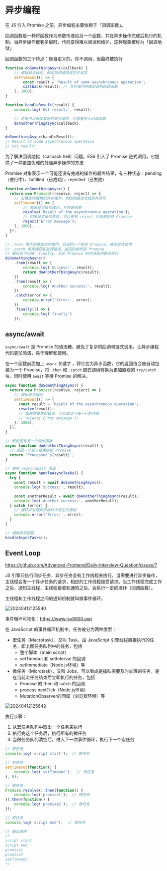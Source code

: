 # 异步编程

在 JS 引入 Promise 之前，异步编程主要依赖于「回调函数」。

回调函数是一种将函数作为参数传递给另一个函数，并在异步操作完成后执行的机制。当异步操作嵌套多层时，代码变得难以阅读和维护，这种现象被称为「回调地狱」

回调函数的三个特点：你自定义的，你不调用，但最终被执行

```js
function doSomethingAsync(callback) {
    // 模拟异步操作，例如网络请求或文件读写
    setTimeout(() => {
        const result = 'Result of some asynchronous operation';
        callback(result); // 异步操作完成后调用回调函数
    }, 1000);
}

function handleResult(result) {
    console.log('Got result:', result);

    // 这里可以继续其他的异步操作，也需要传入回调函数
    doAnotherThingAsync(callback);
}

doSomethingAsync(handleResult);
// Result of some asynchronous operation
// Got result:
```

为了解决回调地狱（callback hell）问题，ES6 引入了 Promise 链式调用，它提供了一种更加优雅的处理异步操作的方法

Promise 对象表示一个可能还没有完成的操作的最终结果，有三种状态：pending（进行中）、fulfilled（已成功）、rejected（已失败）

```js
function doSomethingAsync() {
  return new Promise((resolve, reject) => {
    // 设置定时器模拟异步操作，例如网络请求或文件读写
    setTimeout(() => {
        // 假设异步操作成功，并传递结果
        resolve('Result of the asynchronous operation');
        // 如果异步操作失败，可以使用 reject 回调来拒绝 Promise
        reject('Error message');
    }, 1000);
  });
}

// .then 用于处理成功的操作，会返回一个新的 Promise，继续链式调用
// .catch 用来捕获和处理错误，返回的依然是 Promise
// 最后还可以接 .finally，无论 Promise 的状态如何都会执行
doSomethingAsync()
    .then(result => {
        console.log('Success:', result);
        return doAnotherThingAsync(result);
    })
    .then(result => {
        console.log('Another success:', result);
    })
    .catch(error => {
        console.error('Error:', error);
    })
    .finally(() => {
        console.log('finally')
    });
```

## async/await

`async/await` 是 Promise 的语法糖，避免了复杂的回调和链式调用，让异步编程代码更加简洁，易于理解和使用。

在一个函数前面加上 `async` 关键字 ，将它变为异步函数，它的返回值会被自动包装为一个 Promise，将 `.then` 和 `.catch` 链式调用转换为更加直观的 `try/catch` 块，同时使用 `await` 等待 Promise 的解决。

```js
async function doSomethingAsync() {
  return new Promise((resolve, reject) => {
    // 模拟异步操作
    setTimeout(() => {
      const result = 'Result of the asynchronous operation';
      resolve(result);
      // 如果需要模拟错误，可以取消下面一行的注释
      // reject('Error message');
    }, 1000);
  });
}

// 假设还有另一个异步函数
async function doAnotherThingAsync(result) {
  // 返回一个基于结果的新 Promise
  return `Processed ${result}`;
}

// 使用 async/await 语法
async function handleAsyncTasks() {
  try {
    const result = await doSomethingAsync();
    console.log('Success:', result);

    const anotherResult = await doAnotherThingAsync(result);
    console.log('Another success:', anotherResult);
  } catch (error) {
    // 捕获并处理异步操作中发生的错误
    console.error('Error:', error);
  }
}

// 调用异步函数
handleAsyncTasks();
```

## Event Loop

<https://github.com/Advanced-Frontend/Daily-Interview-Question/issues/7>

JS 引擎只执行同步任务，异步任务会有工作线程来执行，当需要进行异步操作，主线程会发一个异步任务的请求，相应的工作线程接受请求。当工作线程完成工作之后，通知主线程，主线程接收到通知之后，会执行一定的操作（回调函数）。

主线程和工作线程之间的通知机制就叫做事件循环。

![20240412125540](https://image.zuoright.com/20240412125540.png)

事件循环可视化：<https://www.jsv9000.app>

在 JavaScript 的事件循环机制中，任务被分为两种类型：

- 宏任务（Macrotask），又叫 Task，由 JavaScript 引擎线程直接执行的任务，即上图任务队列中的任务，包括
    - 整个脚本（main script）
    - setTimeout 和 setInterval 的回调
    - setImmediate（Node.js环境）等
- 微任务（Microtask），又叫 Jobs，可以看成是插队需要及时处理的任务，是在当前宏任务结束后立即执行的任务，包括
    - Promise 的 then 和 catch 的回调
    - process.nextTick（Node.js环境）
    - MutationObserver的回调（浏览器环境）等

![20240412125642](https://image.zuoright.com/20240412125642.png)

执行步骤：

1. 从宏任务队列中取出一个任务来执行
2. 执行完这个任务后，执行所有的微任务
3. 当微任务队列清空后，进入下一次事件循环，执行下一个宏任务

```js
// 宏任务
console.log('script start');  // 微任务

// 宏任务
setTimeout(function() {
    console.log('setTimeout');  // 微任务
}, 0);

// 宏任务
Promise.resolve().then(function() {
    console.log('promise1');  // 微任务
}).then(function() {
    console.log('promise2');  // 微任务
});

// 宏任务
console.log('script end');  // 微任务

// 输出顺序
/*
script start
script end
promise1
promise2
setTimeout
*/
```
